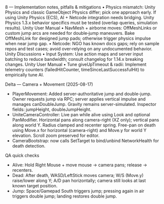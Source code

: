 8 — Implementation notes, pitfalls & mitigations
	•	Physics mismatch: Unity Physics and classic GameObject Physics differ; pick one approach early. If using Unity Physics (ECS), AI + Netcode integration needs bridging. Unity Physics 1.3.x behavior specifics must be tested (overlap queries, simulation results). Unity User Manual
	•	NavMesh + airborne moves: OffMeshLinks or custom jump arcs are needed for double‑jump maneuvers. Bake OffMeshLink for designed jump pads; otherwise trigger physics impulse when near jump gap.
	•	Netcode: NGO has known docs gaps; rely on sample repos and test cases; avoid over‑relying on any undocumented behavior. Unity Discussions
	•	Input System: Use action maps and server input batching to reduce bandwidth; consult changelog for 1.14.x breaking changes. Unity User Manual
	•	Tune giveUpTimeout & radii: Implement telemetry counters (failedHitCounter, timeSinceLastSuccessfulHit) to empirically tune AI.



Delta — Camera + Movement (2025-08-17)
- PlayerMovement: Added server-authoritative jump and double-jump. Owner requests jump via RPC; server applies vertical impulse and manages canDoubleJump. Gravity remains server-simulated. Inspector fields: jumpHeight, doubleJumpHeight.
- UniteCameraController: Live pan while alive using Look and optional PanModifier. Horizontal pans along camera-right (XZ only); vertical pans along world Y. Radius clamped and recenter spring. Free-pan on death using Move.x for horizontal (camera-right) and Move.y for world Y elevation. Scroll zoom preserved for editor.
- CameraBootstrap: now calls SetTarget to bind/unbind NetworkHealth for death detection.

QA quick checks
- Alive: Hold Right Mouse + move mouse → camera pans; release → recenters.
- Dead: After death, WASD/LeftStick moves camera; W/S (Move.y) raise/lower along Y; A/D pan horizontally; camera still looks at last known target position.
- Jump: Space/Gamepad South triggers jump; pressing again in air triggers double jump; landing restores double jump.


